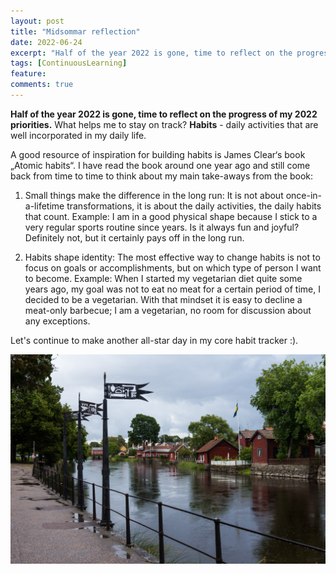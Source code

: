```yaml
---
layout: post
title: "Midsommar reflection"
date: 2022-06-24
excerpt: "Half of the year 2022 is gone, time to reflect on the progress of my 2022 priorities. What helps me to stay on track? Habits - daily activities that are well incorporated in my daily life."
tags: [ContinuousLearning]
feature:
comments: true
---
```


**Half of the year 2022 is gone, time to reflect on the progress of my 2022 priorities.** What helps me to stay on track? **Habits** - daily activities that are well incorporated in my daily life.

A good resource of inspiration for building habits is James Clear‘s book „Atomic habits“. I have read the book around one year ago and still come back from time to time to think about my main take-aways from the book:

1) Small things make the difference in the long run: It is not about once-in-a-lifetime transformations, it is about the daily activities, the daily habits that count. Example: I am in a good physical shape because I stick to a very regular sports routine since years. Is it always fun and joyful? Definitely not, but it certainly pays off in the long run. 

2) Habits shape identity: The most effective way to change habits is not to focus on goals or accomplishments, but on which type of person I want to become. Example: When I started my vegetarian diet quite some years ago, my goal was not to eat no meat for a certain period of time, I decided to be a vegetarian. With that mindset it is easy to decline a meat-only barbecue; I am a vegetarian, no room for discussion about any exceptions.

Let's continue to make another all-star day in my core habit tracker :).

![Sweden, 2014](../assets/img/Midsommar-reflection.jpg)
